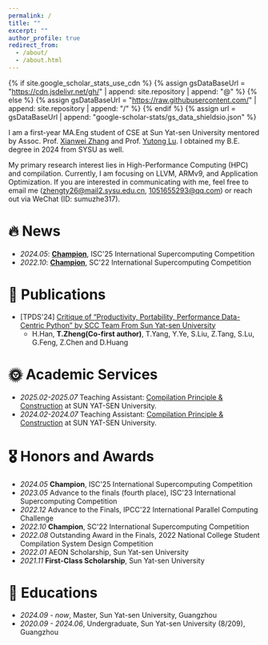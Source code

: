 ```yaml
---
permalink: /
title: ""
excerpt: ""
author_profile: true
redirect_from: 
  - /about/
  - /about.html
---
```


{% if site.google_scholar_stats_use_cdn %}
{% assign gsDataBaseUrl = "https://cdn.jsdelivr.net/gh/" | append: site.repository | append: "@" %}
{% else %}
{% assign gsDataBaseUrl = "https://raw.githubusercontent.com/" | append: site.repository | append: "/" %}
{% endif %}
{% assign url = gsDataBaseUrl | append: "google-scholar-stats/gs_data_shieldsio.json" %}

<span class='anchor' id='about-me'></span>


I am a first-year MA.Eng student of CSE at Sun Yat-sen University mentored by Assoc. Prof. [Xianwei Zhang](https://xianweiz.github.io/) and Prof. [Yutong Lu](https://cse.sysu.edu.cn/teacher/LuYutong). I obtained my B.E. degree in 2024 from SYSU as well.

My primary research interest lies in High-Performance Computing (HPC) and compilation. Currently, I am focusing on LLVM, ARMv9, and Application Optimization. If you are interested in communicating with me, feel free to email me (zhengty26@mail2.sysu.edu.cn, 1051655293@qq.com) or reach out via WeChat (ID: sumuzhe317).


# 🔥 News
<!--
- *2022.02*: &nbsp;🎉🎉 Lorem ipsum dolor sit amet, consectetur adipiscing elit. Vivamus ornare aliquet ipsum, ac tempus justo dapibus sit amet. 
- *2022.02*: &nbsp;🎉🎉 Lorem ipsum dolor sit amet, consectetur adipiscing elit. Vivamus ornare aliquet ipsum, ac tempus justo dapibus sit amet. 
-->

- *2024.05*: [**Champion**](https://xiaobao.sysu.edu.cn/phone/content.aspx?id=5120), ISC'25 International Supercomputing Competition
- *2022.10*: [**Champion**](https://cse.sysu.edu.cn/eclc/article/376), SC'22 International Supercomputing Competition

# 📝 Publications 
<!--
<div class='paper-box'><div class='paper-box-image'><div><div class="badge">CVPR 2016</div><img src='images/500x300.png' alt="sym" width="100%"></div></div>
<div class='paper-box-text' markdown="1">

[Deep Residual Learning for Image Recognition](https://openaccess.thecvf.com/content_cvpr_2016/papers/He_Deep_Residual_Learning_CVPR_2016_paper.pdf)

**Kaiming He**, Xiangyu Zhang, Shaoqing Ren, Jian Sun

[**Project**](https://scholar.google.com/citations?view_op=view_citation&hl=zh-CN&user=DhtAFkwAAAAJ&citation_for_view=DhtAFkwAAAAJ:ALROH1vI_8AC) <strong><span class='show_paper_citations' data='DhtAFkwAAAAJ:ALROH1vI_8AC'></span></strong>
- Lorem ipsum dolor sit amet, consectetur adipiscing elit. Vivamus ornare aliquet ipsum, ac tempus justo dapibus sit amet. 
</div>
</div>

- [Lorem ipsum dolor sit amet, consectetur adipiscing elit. Vivamus ornare aliquet ipsum, ac tempus justo dapibus sit amet](https://github.com), A, B, C, **CVPR 2020**
-->
- \[TPDS'24\] [Critique of “Productivity, Portability, Performance Data-Centric Python” by SCC Team From Sun Yat-sen University](https://ieeexplore.ieee.org/abstract/document/10457928/)
  - H.Han, **T.Zheng(Co-first author)**, T.Yang, Y.Ye, S.Liu, Z.Tang, S.Lu, G.Feng, Z.Chen and D.Huang

# 🌞 Academic Services
- *2025.02-2025.07* Teaching Assistant: [Compilation Principle & Construction](https://yatcc.github.io/) at SUN YAT-SEN University.
- *2024.02-2024.07* Teaching Assistant: [Compilation Principle & Construction](https://arcsysu.github.io/teach/dcs290/s2024.html) at SUN YAT-SEN University.

# 🎖 Honors and Awards
<!--
- *2021.10* Lorem ipsum dolor sit amet, consectetur adipiscing elit. Vivamus ornare aliquet ipsum, ac tempus justo dapibus sit amet. 
- *2021.09* Lorem ipsum dolor sit amet, consectetur adipiscing elit. Vivamus ornare aliquet ipsum, ac tempus justo dapibus sit amet. 
-->
- *2024.05* **Champion**, ISC'25 International Supercomputing Competition
- *2023.05* Advance to the finals (fourth place), ISC'23 International Supercomputing Competition
- *2022.12* Advance to the Finals, IPCC'22 International Parallel Computing Challenge
- *2022.10* **Champion**, SC'22 International Supercomputing Competition
- *2022.08* Outstanding Award in the Finals, 2022 National College Student Compilation System Design Competition
- *2022.01* AEON Scholarship, Sun Yat-sen University
- *2021.11* **First-Class Scholarship**, Sun Yat-sen University

# 📖 Educations
<!--
- *2019.06 - 2022.04 (now)*, Lorem ipsum dolor sit amet, consectetur adipiscing elit. Vivamus ornare aliquet ipsum, ac tempus justo dapibus sit amet. 
- *2015.09 - 2019.06*, Lorem ipsum dolor sit amet, consectetur adipiscing elit. Vivamus ornare aliquet ipsum, ac tempus justo dapibus sit amet. 
-->
- *2024.09 - now*, Master, Sun Yat-sen University, Guangzhou
- *2020.09 - 2024.06*, Undergraduate, Sun Yat-sen University (8/209), Guangzhou

<!--
 💬 Invited Talks

- *2021.06*, Lorem ipsum dolor sit amet, consectetur adipiscing elit. Vivamus ornare aliquet ipsum, ac tempus justo dapibus sit amet. 
- *2021.03*, Lorem ipsum dolor sit amet, consectetur adipiscing elit. Vivamus ornare aliquet ipsum, ac tempus justo dapibus sit amet.  \| [\[video\]](https://github.com/)
-->
<!--
 💻 Internships

- *2019.05 - 2020.02*, [Lorem](https://github.com/), China.
-->
